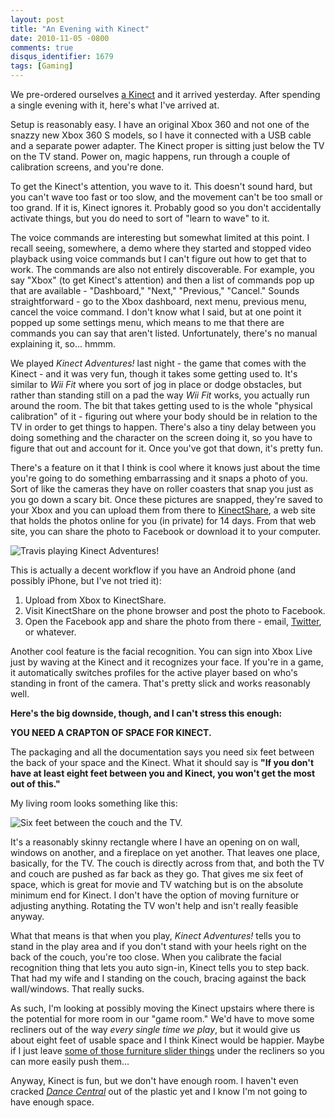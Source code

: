 ```yaml
---
layout: post
title: "An Evening with Kinect"
date: 2010-11-05 -0800
comments: true
disqus_identifier: 1679
tags: [Gaming]
---
```

We pre-ordered ourselves [a
Kinect](http://www.amazon.com/dp/B002BSA298?tag=mhsvortex) and it
arrived yesterday. After spending a single evening with it, here's what
I've arrived at.

Setup is reasonably easy. I have an original Xbox 360 and not one of the
snazzy new Xbox 360 S models, so I have it connected with a USB cable
and a separate power adapter. The Kinect proper is sitting just below
the TV on the TV stand. Power on, magic happens, run through a couple of
calibration screens, and you're done.

To get the Kinect's attention, you wave to it. This doesn't sound hard,
but you can't wave too fast or too slow, and the movement can't be too
small or too grand. If it is, Kinect ignores it. Probably good so you
don't accidentally activate things, but you do need to sort of "learn to
wave" to it.

The voice commands are interesting but somewhat limited at this point. I
recall seeing, somewhere, a demo where they started and stopped video
playback using voice commands but I can't figure out how to get that to
work. The commands are also not entirely discoverable. For example, you
say "Xbox" (to get Kinect's attention) and then a list of commands pop
up that are available - "Dashboard," "Next," "Previous," "Cancel."
Sounds straightforward - go to the Xbox dashboard, next menu, previous
menu, cancel the voice command. I don't know what I said, but at one
point it popped up some settings menu, which means to me that there are
commands you can say that aren't listed. Unfortunately, there's no
manual explaining it, so... hmmm.

We played *Kinect Adventures!* last night - the game that comes with the
Kinect - and it was very fun, though it takes some getting used to. It's
similar to *Wii Fit* where you sort of jog in place or dodge obstacles,
but rather than standing still on a pad the way *Wii Fit* works, you
actually run around the room. The bit that takes getting used to is the
whole "physical calibration" of it - figuring out where your body should
be in relation to the TV in order to get things to happen. There's also
a tiny delay between you doing something and the character on the screen
doing it, so you have to figure that out and account for it. Once you've
got that down, it's pretty fun.

There's a feature on it that I think is cool where it knows just about
the time you're going to do something embarrassing and it snaps a photo
of you. Sort of like the cameras they have on roller coasters that snap
you just as you go down a scary bit. Once these pictures are snapped,
they're saved to your Xbox and you can upload them from there to
[KinectShare](http://kinectshare.com), a web site that holds the photos
online for you (in private) for 14 days. From that web site, you can
share the photo to Facebook or download it to your computer.

![Travis playing Kinect
Adventures!](https://hyqi8g.blu.livefilestore.com/y2pfswvZ9nGdutpbQjZg1jAQmS3lLPQtYkpQhwfda8QGdbzreN2fBWE4k_nybtdFKgWGNGQbtyP7o8wEX-CSqdo81crgDFtgiXLABJyIloapcU/20101105postcard.jpg?psid=1 "Travis playing Kinect Adventures!")

This is actually a decent workflow if you have an Android phone (and
possibly iPhone, but I've not tried it):

1.  Upload from Xbox to KinectShare.
2.  Visit KinectShare on the phone browser and post the photo to
    Facebook.
3.  Open the Facebook app and share the photo from there - email,
    [Twitter](http://twitter.com), or whatever.

Another cool feature is the facial recognition. You can sign into Xbox
Live just by waving at the Kinect and it recognizes your face. If you're
in a game, it automatically switches profiles for the active player
based on who's standing in front of the camera. That's pretty slick and
works reasonably well.

**Here's the big downside, though, and I can't stress this enough:**

**YOU NEED A CRAPTON OF SPACE FOR KINECT.**

The packaging and all the documentation says you need six feet between
the back of your space and the Kinect. What it should say is **"If you
don't have at least eight feet between you and Kinect, you won't get the
most out of this."**

My living room looks something like this:

![Six feet between the couch and the
TV.](https://hyqi8g.bl3302.livefilestore.com/y2pXdRm7uroU5CJhlXYnm2LNsWv-9-buPXNhElTZnPNzc3ZbSvEEaQ_OAvYyugb4RvyN3zk6pJ3jWsvE3Ffla33iaeuHyWXKIc4JJggvbYAZIc/20101105room.jpg?psid=1 "Six feet between the couch and the TV.")

It's a reasonably skinny rectangle where I have an opening on on wall,
windows on another, and a fireplace on yet another. That leaves one
place, basically, for the TV. The couch is directly across from that,
and both the TV and couch are pushed as far back as they go. That gives
me six feet of space, which is great for movie and TV watching but is on
the absolute minimum end for Kinect. I don't have the option of moving
furniture or adjusting anything. Rotating the TV won't help and isn't
really feasible anyway.

What that means is that when you play, *Kinect Adventures!* tells you to
stand in the play area and if you don't stand with your heels right on
the back of the couch, you're too close. When you calibrate the facial
recognition thing that lets you auto sign-in, Kinect tells you to step
back. That had my wife and I standing on the couch, bracing against the
back wall/windows. That really sucks.

As such, I'm looking at possibly moving the Kinect upstairs where there
is the potential for more room in our "game room." We'd have to move
some recliners out of the way *every single time we play*, but it would
give us about eight feet of usable space and I think Kinect would be
happier. Maybe if I just leave [some of those furniture slider
things](http://www.amazon.com/dp/B0000645RF?tag=mhsvortex) under the
recliners so you can more easily push them...

Anyway, Kinect is fun, but we don't have enough room. I haven't even
cracked *[Dance
Central](http://www.amazon.com/dp/B002I0HBOI?tag=mhsvortex)* out of the
plastic yet and I know I'm not going to have enough space.


